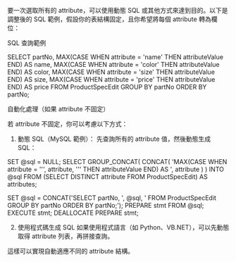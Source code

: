 要一次選取所有的 attribute，可以使用動態 SQL 或其他方式來達到目的。以下是調整後的 SQL 範例，假設你的表結構固定，且你希望將每個 attribute 轉為欄位：

SQL 查詢範例

SELECT 
    partNo,
    MAX(CASE WHEN attribute = 'name' THEN attributeValue END) AS name,
    MAX(CASE WHEN attribute = 'color' THEN attributeValue END) AS color,
    MAX(CASE WHEN attribute = 'size' THEN attributeValue END) AS size,
    MAX(CASE WHEN attribute = 'price' THEN attributeValue END) AS price
FROM ProductSpecEdit
GROUP BY partNo
ORDER BY partNo;

自動化處理（如果 attribute 不固定）

若 attribute 不固定，你可以考慮以下方式：

1. 動態 SQL（MySQL 範例）： 先查詢所有的 attribute 值，然後動態生成 SQL：

SET @sql = NULL;
SELECT
    GROUP_CONCAT(
        CONCAT(
            'MAX(CASE WHEN attribute = ''',
            attribute,
            ''' THEN attributeValue END) AS ',
            attribute
        )
    ) INTO @sql
FROM (SELECT DISTINCT attribute FROM ProductSpecEdit) AS attributes;

SET @sql = CONCAT('SELECT partNo, ', @sql, ' FROM ProductSpecEdit GROUP BY partNo ORDER BY partNo;');
PREPARE stmt FROM @sql;
EXECUTE stmt;
DEALLOCATE PREPARE stmt;


2. 使用程式碼生成 SQL
如果使用程式語言（如 Python、VB.NET），可以先動態取得 attribute 列表，再拼接查詢。



這樣可以實現自動適應不同的 attribute 結構。

